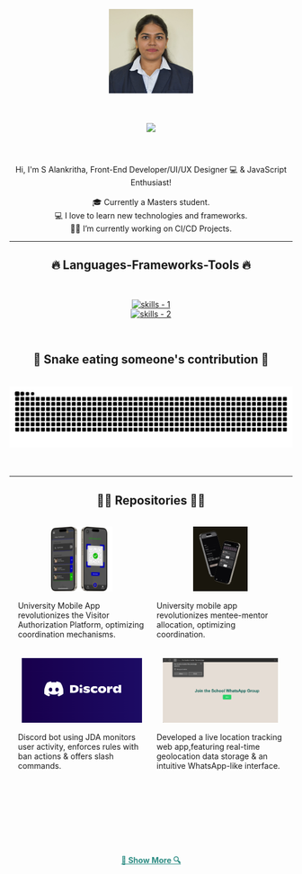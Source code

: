 <!-- profile view count -->
<p align="center">
  <img src="./myphoto.jpg" width="150" height="150">
</p>

<!-- introduction -->
<h1 align="center">
  <a href="https://git.io/typing-svg">
    <img src="https://readme-typing-svg.herokuapp.com/?lines=Wassup+Stalkers!+😎;+Myself+S Alankrita!;&center=true&size=30&color=2C8C84">
  </a>
</h1>

<br />
<!-- about me -->
<p align="center">
  Hi, I'm S Alankritha, Front-End Developer/UI/UX Designer 💻 & JavaScript Enthusiast!
  <br />
  <br />
  🎓 Currently a Masters student.
  <br />
  💻 I love to learn new technologies and frameworks.
  <br />
  🧑‍💼 I’m currently working on CI/CD Projects.
</p>


<hr />
<!-- skills -->
<h2 align="center">🔥 Languages-Frameworks-Tools 🔥</h2>
<br />
<p align="center">
  <a href="https://skillicons.dev">
      <!-- first row -->
      <picture>
          <source media="(prefers-color-scheme: dark)" srcset="https://skillicons.dev/icons?i=nextjs%2Creact%2Cgit%2Chtml%2Ccss%2Cjavascript%2Cts%2Ctailwind%2Cfigma%2Cthreejs&theme=dark" />
<source media="(prefers-color-scheme: light), (prefers-color-scheme: no-preference)" srcset="https://skillicons.dev/icons?i=nextjs%2Creact%2Cgit%2Chtml%2Ccss%2Cjavascript%2Cts%2Ctailwind%2Cfigma%2Cthreejs&theme=light" />
          <img src="https://skillicons.dev/icons?i=nextjs%2Creact%2Cgit%2Chtml%2Ccss%2Cjavascript%2Cts%2Ctailwind%2Cfigma%2Cthreejs&theme=light" alt="skills - 1" />
        </picture>
          <br />
          <!-- second row -->
          <picture>
            <source media="(prefers-color-scheme: dark)" srcset="https://skillicons.dev/icons?i=nodejs%2Cexpress%2Cmongodb%2Cmysql%2Cpostgres%2Credux%2Cprisma%2Cfirebase%2Csupabase&theme=dark" />
            <source media="(prefers-color-scheme: light), (prefers-color-scheme: no-preference)" srcset="https://skillicons.dev/icons?i=nodejs%2Cexpress%2Cmongodb%2Cmysql%2Cpostgres%2Credux%2Cprisma%2Cfirebase%2Csupabase&theme=light" />
            <img src="https://skillicons.dev/icons?i=nodejs%2Cexpress%2Cmongodb%2Cmysql%2Cpostgres%2Credux%2Cprisma%2Cfirebase%2Csupabase&theme=light" alt="skills - 2" />
        </picture>

  </a>
</p>
<br />



<!-- snake graph -->
<div align="center">
  <h2>🐍 Snake eating someone's contribution 🐍</h2>
  <br />
  <picture>
    <source media="(prefers-color-scheme: dark)" srcset="github-contribution-grid-snake-dark.svg" />
    <source media="(prefers-color-scheme: light), (prefers-color-scheme: no-preference)" srcset="github-contribution-grid-snake.svg" />
    <img src="github-contribution-grid-snake.svg" alt="github-snake" />
  </picture>
  <br />
  <br />
  <br />
</div>

<hr />
<!-- repositories -->
<h2 align="center">👨‍💻 Repositories 👨‍💻</h2>
<br />
<!-- first row -->
<div style="display: flex; flex-wrap: wrap; justify-content: center; gap: 20px;">

  <!-- repo 1 -->
  <div style="width: 45%; display: flex; flex-direction: column; align-items: center;">
    <a href="https://github.com/AlankrithaS/CU-MyGate" title="CU MyGate">
      <picture>
        <source media="(prefers-color-scheme: dark)" srcset="https://github-readme-stats.vercel.app/api/pin/?username=AlankrithaS&repo=CU-MyGate&theme=react&border_color=2C8C83&border_radius=10" />
        <source media="(prefers-color-scheme: light), (prefers-color-scheme: no-preference)" srcset="https://github-readme-stats.vercel.app/api/pin/?username=AlankrithaS&repo=CU-MyGate&theme=graywhite&border_color=2C8C83&border_radius=10" />
        <img height="115" src="gate.png" alt="alan's repository stats - Restaurant Recommendation" />
      </picture>
    </a>
    <p>University Mobile App revolutionizes the Visitor Authorization Platform, optimizing coordination mechanisms.</p>
  </div>

  <!-- repo 2 -->
  <div style="width: 45%; display: flex; flex-direction: column; align-items: center;">
    <a href="https://github.com/AlankrithaS/mentoring-app-expo" title="Connect Mentee">
      <picture>
        <source media="(prefers-color-scheme: dark)" srcset="https://github-readme-stats.vercel.app/api/pin/?username=AlankrithaS&repo=mentoring-app-expo&theme=react&border_color=2C8C83&border_radius=10" />
        <source media="(prefers-color-scheme: light), (prefers-color-scheme: no-preference)" srcset="https://github-readme-stats.vercel.app/api/pin/?username=AlankrithaS&repo=mentoring-app-expo&theme=graywhite&border_color=2C8C83&border_radius=10" />
        <img height="115" src="mentee.png" alt="alan's repository stats - Modern Portfolio" />
      </picture>
    </a>
    <p>University mobile app revolutionizes mentee-mentor allocation, optimizing coordination.</p>
  </div>
<!-- repo 3 -->
<div style="width: 45%; display: flex; flex-direction: column; align-items: center;">
  <a href="https://github.com/AlankrithaS/discord-bot-jda" title="Capture the Flag">
    <picture>
      <source media="(prefers-color-scheme: dark)" srcset="https://github-readme-stats.vercel.app/api/pin/?username=AlankrithaS&repo=discord-bot-jda&theme=react&border_color=2C8C83&border_radius=10" />
      <source media="(prefers-color-scheme: light), (prefers-color-scheme: no-preference)" srcset="https://github-readme-stats.vercel.app/api/pin/?username=AlankrithaS&repo=discord-bot-jda&theme=graywhite&border_color=2C8C83&border_radius=10" />
      <img height="115" src="image.png" alt="alan's repository stats - Hospital Length of Stay" />
    </picture>
  </a>
  <p>Discord bot using JDA monitors user activity, enforces rules with ban actions & offers slash commands.</p>
</div>

  <!-- repo 4 -->
  <div style="width: 45%; display: flex; flex-direction: column; align-items: center;">
    <a href="https://github.com/AlankrithaS/live_location_tracker" title="Geo Master">
      <picture>
        <source media="(prefers-color-scheme: dark)" srcset="https://github-readme-stats.vercel.app/api/pin/?username=AlankrithaS&repo=live_location_tracker&theme=react&border_color=2C8C83&border_radius=10" />
        <source media="(prefers-color-scheme: light), (prefers-color-scheme: no-preference)" srcset="https://github-readme-stats.vercel.app/api/pin/?username=AlankrithaS&repo=live_location_tracker&theme=graywhite&border_color=2C8C83&border_radius=10" />
        <img height="115" src="whatsapp.png" alt="alan's repository stats - PASSCO SC" />
      </picture>
    </a>
    <p>Developed a live location tracking web app,featuring real-time geolocation data storage & an intuitive WhatsApp-like interface.</p>
  </div>

</div>

<!-- spaces -->

<br /><br /><br /><br /><br /><br />

<!-- show more repos -->
<h4 align="center">
  <a href="https://github.com/AlankrithaS" title="Show Repositories" style="color:#2C8C83; font-weight:bold; transition: all 0.3s ease;" onmouseover="this.style.transform='scale(1.05)';" onmouseout="this.style.transform='scale(1)'">🔎 Show More 🔍</a>
</h4>